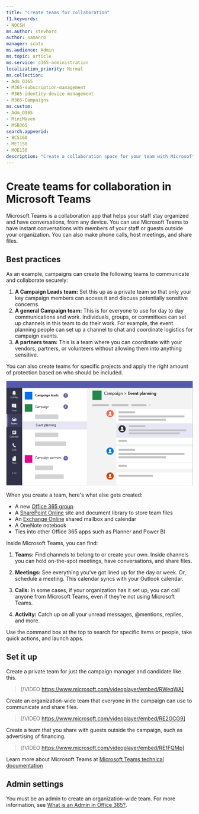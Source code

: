 ```yaml
---
title: "Create teams for collaboration"
f1.keywords:
- NOCSH
ms.author: stevhord
author: samanro
manager: scotv
ms.audience: Admin
ms.topic: article
ms.service: o365-administration
localization_priority: Normal
ms.collection: 
- Adm_O365
- M365-subscription-management 
- M365-identity-device-management
- M365-Campaigns
ms.custom:
- Adm_O365
- MiniMaven
- MSB365
search.appverid:
- BCS160
- MET150
- MOE150
description: "Create a collaboration space for your team with Microsoft Teams."
---
```


# Create teams for collaboration in Microsoft Teams

Microsoft Teams is a collaboration app that helps your staff stay organized and have conversations, from any device. You can use Microsoft Teams to have instant conversations with members of your staff or guests outside your organization. You can also make phone calls, host meetings, and share files.

## Best practices

As an example, campaigns can create the following teams to communicate and collaborate securely:

1. **A Campaign Leads team:** Set this up as a private team so that only your key campaign members can access it and discuss potentially sensitive concerns.
2. **A general Campaign team:** This is for everyone to use for day to day communications and work. Individuals, groups, or committees can set up channels in this team to do their work. For example, the event planning people can set up a channel to chat and coordinate logistics for campaign events.
3. **A partners team:** This is a team where you can coordinate with your vendors, partners, or volunteers without allowing them into anything sensitive.

You can also create teams for specific projects and apply the right amount of protection based on who should be included. 

![Diagram of a Microsoft Teams window with three separate teams to allow for secure communication and collaboration](../media/m365-democracy-teams-collab.png)

When you create a team, here's what else gets created:

- A new [Office 365 group](https://docs.microsoft.com/MicrosoftTeams/office-365-groups)
- A [SharePoint Online](https://docs.microsoft.com/MicrosoftTeams/sharepoint-onedrive-interact) site and document library to store team files
- An [Exchange Online](https://docs.microsoft.com/MicrosoftTeams/exchange-teams-interact) shared mailbox and calendar
- A OneNote notebook
- Ties into other Office 365 apps such as Planner and Power BI

Inside Microsoft Teams, you can find:
1. **Teams:** Find channels to belong to or create your own. Inside channels you can hold on-the-spot meetings, have conversations, and share files.

2. **Meetings:** See everything you've got lined up for the day or week. Or, schedule a meeting. This calendar syncs with your Outlook calendar.
 
3. **Calls:** In some cases, if your organization has it set up, you can call anyone from Microsoft Teams, even if they're not using Microsoft Teams.

4. **Activity:** Catch up on all your unread messages, @mentions, replies, and more. 

Use the command box at the top to search for specific items or people, take quick actions, and launch apps.


## Set it up


Create a private team for just the campaign manager and candidate like this. 

> [!VIDEO https://www.microsoft.com/videoplayer/embed/RWeqWA]

Create an organization-wide team that everyone in the campaign can use to communicate and share files.

> [!VIDEO https://www.microsoft.com/videoplayer/embed/RE2GCG9]

Create a team that you share with guests outside the campaign, such as advertising of financing.

> [!VIDEO https://www.microsoft.com/videoplayer/embed/RE1FQMp]

Learn more about Microsoft Teams at [Microsoft Teams technical documentation](https://docs.microsoft.com/microsoftteams/microsoft-teams)

## Admin settings

You must be an admin to create an organization-wide team. For more information, see [What is an Admin in Office 365?](https://support.office.com/article/what-is-an-admin-e123627e-4892-4461-b9aa-1b6d57a5cfa4?ui=en-US&rs=en-US&ad=US).
  
